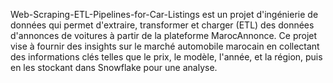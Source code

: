 Web-Scraping-ETL-Pipelines-for-Car-Listings est un projet d'ingénierie de données qui permet d'extraire, transformer et charger (ETL) des données d'annonces de voitures à partir de la plateforme MarocAnnonce. Ce projet vise à fournir des insights sur le marché automobile marocain en collectant des informations clés telles que le prix, le modèle, l'année, et la région, puis en les stockant dans Snowflake pour une analyse.
